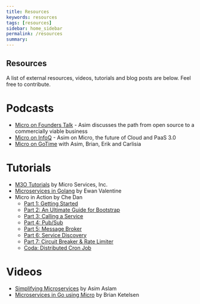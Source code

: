 ```yaml
---
title: Resources
keywords: resources
tags: [resources]
sidebar: home_sidebar
permalink: /resources
summary: 
---
```


## Resources

A list of external resources, videos, tutorials and blog posts are below. Feel free to contribute.

# Podcasts

- [Micro on Founders Talk](https://changelog.com/founderstalk/77) - Asim discusses the path from open source to a commercially viable business
- [Micro on InfoQ](https://www.infoq.com/podcasts/microservices-go-micro-paas3/) - Asim on Micro, the future of Cloud and PaaS 3.0
- [Micro on GoTime](https://changelog.com/gotime/8) with Asim, Brian, Erik and Carlisia

# Tutorials

- [M3O Tutorials](https://m3o.dev/tutorials) by Micro Services, Inc.
- [Microservices in Golang](https://ewanvalentine.io/microservices-in-golang-part-1/) by Ewan Valentine
- Micro in Action by Che Dan
    - [Part 1: Getting Started](https://itnext.io/micro-in-action-getting-started-a79916ae3cac) 
    - [Part 2: An Ultimate Guide for Bootstrap](https://itnext.io/micro-in-action-part-2-71230f01d6fb)
    - [Part 3: Calling a Service](https://itnext.io/micro-in-action-part-3-calling-a-service-55d865928f11)
    - [Part 4: Pub/Sub](https://medium.com/@dche423/micro-in-action-part4-pub-sub-564f3b054ecd)
    - [Part 5: Message Broker](https://itnext.io/micro-in-action-part-5-message-broker-a3decf07f26a)
    - [Part 6: Service Discovery](https://itnext.io/micro-in-action-part6-service-discovery-f988988e5936)
    - [Part 7: Circuit Breaker & Rate Limiter](https://itnext.io/micro-in-action-7-circuit-breaker-rate-limiter-431ccff6a120)
    - [Coda: Distributed Cron Job](https://itnext.io/micro-in-action-coda-distributed-cron-job-a2b577885b24)

# Videos

- [Simplifying Microservices](https://www.youtube.com/watch?v=xspaDovwk34) by Asim Aslam
- [Microservices in Go using Micro](https://www.youtube.com/watch?v=OcjMi9cXItY) by Brian Ketelsen

